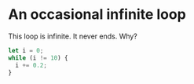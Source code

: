 # An occasional infinite loop

This loop is infinite. It never ends. Why?

```js
let i = 0;
while (i != 10) {
  i += 0.2;
}
```
